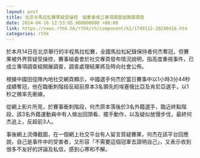```yaml
---
layout: post
title: 北京半馬拉松賽果疑受操控　組委會成立專項調查組開展調查
date: 2024-04-16 12:53:05.000000000 +08:00
link: https://news.rthk.hk/rthk/ch/component/k2/1749112-20240416.htm
categories: rthk
---
```


於本月14日在北京舉行的半程馬拉松賽，全國馬拉松紀錄保持者何杰奪冠，但賽果被外界質疑受操控，賽事組委會於社交專頁發布情況說明，指高度重視事件，已成立專項調查組開展調查，調查處理結果將及時向社會公佈。

根據中國田徑隊內地社交網頁顯示，中國選手何杰於當日賽事中以1小時3分44秒成績奪冠，他在臨衝刺階段反超前原本3名領先的埃塞俄比亞及肯尼亞選手，以1秒之微率先衝線。

從網上影片所見，於賽事衝刺階段，何杰原本落後於3名外籍選手，臨近終點階段，該3名外籍運動員中有人做出回頭看、擺手動作，以及疑似放慢步伐，最終何杰追上，反超前3人。

事後網上流傳截圖，在一個網上社交平台有人留言質疑賽果，何杰在該平台回應說，自己是事件中的受害者，又形容「不需要這個冠軍去證明自己」，又表示收到很多不友好的評論及私信，感到心寒和不解。
